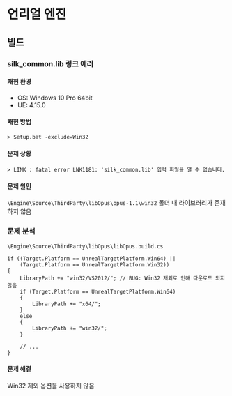 # 언리얼 엔진

## 빌드

### silk_common.lib 링크 에러

#### 재현 환경

* OS: Windows 10 Pro 64bit
* UE: 4.15.0

#### 재현 방법
    
    > Setup.bat -exclude=Win32 

#### 문제 상황

    > LINK : fatal error LNK1181: 'silk_common.lib' 입력 파일을 열 수 없습니다.

#### 문제 원인

`\Engine\Source\ThirdParty\libOpus\opus-1.1\win32` 폴더 내 라이브러리가 존재하지 않음

### 문제 분석

`\Engine\Source\ThirdParty\libOpus\libOpus.build.cs`

    if ((Target.Platform == UnrealTargetPlatform.Win64) ||
        (Target.Platform == UnrealTargetPlatform.Win32))
    {
        LibraryPath += "win32/VS2012/"; // BUG: Win32 제외로 인해 다운로드 되지 않음
        if (Target.Platform == UnrealTargetPlatform.Win64)
        {
            LibraryPath += "x64/";
        }
        else
        {
            LibraryPath += "win32/";
        }

        // ...
    }

#### 문제 해결

Win32 제외 옵션을 사용하지 않음